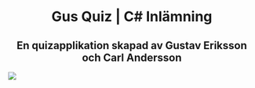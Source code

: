 <h1 align="center">Gus Quiz | C# Inlämning</h1>
<h2 align="center">En quizapplikation skapad av Gustav Eriksson och Carl Andersson</h2>
<img align="center" src="https://i.gyazo.com/004083b46d9c8f271c35b5701f4205e4.png"></img>
